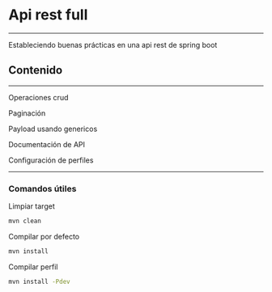 # Api rest full

---
Estableciendo buenas prácticas en una api rest de spring boot

## Contenido

---

Operaciones crud

Paginación

Payload usando genericos

Documentación de API

Configuración de perfiles

---

### Comandos útiles

Limpiar target
```cmd
mvn clean
```

Compilar por defecto
```cmd
mvn install
```

Compilar perfil
```cmd
mvn install -Pdev
```